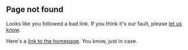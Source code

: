## Page not found

Looks like you followed a bad link. If you think it's our fault, please [let us know](https://github.com/Ghini/).

Here's a [link to the homepage](/). You know, just in case.

